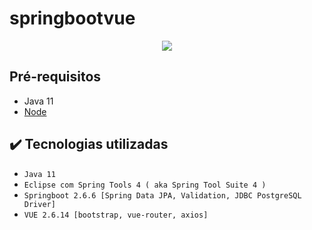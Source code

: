 # springbootvue

<p align="center">
<img src="http://img.shields.io/static/v1?label=STATUS&message=EM%20DESENVOLVIMENTO&color=GREEN&style=for-the-badge"/>
</p>

## Pré-requisitos

- Java 11
- [Node](https://nodejs.org/en/download/)

## ✔️ Tecnologias utilizadas

- ``Java 11``
- ``Eclipse com Spring Tools 4 ( aka Spring Tool Suite 4 )``
- ``Springboot 2.6.6 [Spring Data JPA, Validation, JDBC PostgreSQL Driver]``
- ``VUE 2.6.14 [bootstrap, vue-router, axios]``

